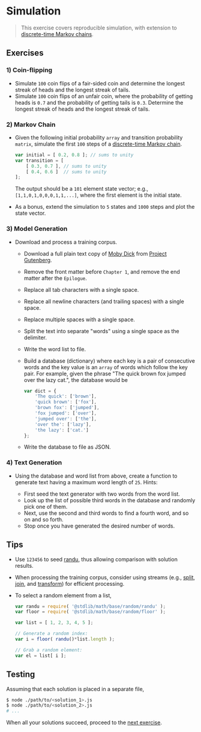 # Simulation

> This exercise covers reproducible simulation, with extension to [discrete-time Markov chains][markov-chain].


## Exercises

### 1) Coin-flipping

* Simulate `100` coin flips of a fair-sided coin and determine the longest streak of heads and the longest streak of tails.
* Simulate `100` coin flips of an unfair coin, where the probability of getting heads is `0.7` and the probability of getting tails is `0.3`. Determine the longest streak of heads and the longest streak of tails.


### 2) Markov Chain

* Given the following initial probability `array` and transition probability `matrix`, simulate the first `100` steps of a [discrete-time Markov chain][markov-chain].

  ``` javascript
  var initial = [ 0.2, 0.8 ]; // sums to unity
  var transition = [
      [ 0.3, 0.7 ], // sums to unity
      [ 0.4, 0.6 ]  // sums to unity
  ];
  ```

  The output should be a `101` element state vector; e.g., `[1,1,0,1,0,0,0,1,1,...]`, where the first element is the initial state.

* As a bonus, extend the simulation to `5` states and `1000` steps and plot the state vector.


### 3) Model Generation

* Download and process a training corpus.

  - Download a full plain text copy of [Moby Dick][moby-dick] from [Project Gutenberg][moby-dick].
  - Remove the front matter before `Chapter 1`, and remove the end matter after the `Epilogue`.
  - Replace all tab characters with a single space.
  - Replace all newline characters (and trailing spaces) with a single space.
  - Replace multiple spaces with a single space.
  - Split the text into separate "words" using a single space as the delimiter.
  - Write the word list to file.
  - Build a database (dictionary) where each key is a pair of consecutive words and the key value is an `array` of words which follow the key pair. For example, given the phrase "The quick brown fox jumped over the lazy cat.", the database would be

    ``` javascript
    var dict = {
        'The quick': ['brown'],
        'quick brown': ['fox'],
        'brown fox': ['jumped'],
        'fox jumped': ['over'],
        'jumped over': ['the'],
        'over the': ['lazy'],
        'the lazy': ['cat.']    
    };
    ```

  - Write the database to file as JSON.


### 4) Text Generation

* Using the database and word list from above, create a function to generate text having a maximum word length of `25`. Hints:

  - First seed the text generator with two words from the word list.
  - Look up the list of possible third words in the database and randomly pick one of them.
  - Next, use the second and third words to find a fourth word, and so on and so forth.
  - Stop once you have generated the desired number of words.


## Tips

* Use `123456` to seed [randu][randu], thus allowing comparison with solution results.
* When processing the training corpus, consider using streams (e.g., [split][split], [join][join], and [transform][transform]) for efficient processing.
* To select a random element from a list,

  ``` javascript
  var randu = require( '@stdlib/math/base/random/randu' );
  var floor = require( '@stdlib/math/base/random/floor' );

  var list = [ 1, 2, 3, 4, 5 ];

  // Generate a random index:
  var i = floor( randu()*list.length );

  // Grab a random element:
  var el = list[ i ];
  ```


## Testing

Assuming that each solution is placed in a separate file,

``` bash
$ node ./path/to/<solution_1>.js
$ node ./path/to/<solution_2>.js
# ...
```

When all your solutions succeed, proceed to the [next exercise][next-exercise].


<section class="links">

[markov-chain]: https://en.wikipedia.org/wiki/Markov_chain

[randu]: https://github.com/stdlib-js/stdlib/tree/develop/lib/node_modules/%40stdlib/math/base/random/randu
[split]: https://github.com/stdlib-js/stdlib/tree/develop/lib/node_modules/%40stdlib/streams/utils/split
[join]: https://github.com/stdlib-js/stdlib/tree/develop/lib/node_modules/%40stdlib/streams/utils/join
[transform]: https://github.com/stdlib-js/stdlib/tree/develop/lib/node_modules/%40stdlib/streams/utils/transform

[moby-dick]: http://www.gutenberg.org/cache/epub/2701/pg2701.txt

[next-exercise]: https://github.com/stdlib-js/stdlib/blob/develop/workshops/numeric-computing/exercises

<!-- </links> --> 
